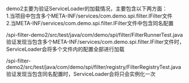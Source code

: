 demo2主要为验证ServiceLoader的加载情况，主要包含以下两方面：  
1.当项目中包含多个META-INF/services/com.demo.spi.filter.IFilter文件  
2.当META-INF/services/com.demo.spi.filter.IFilter文件中包含同名配置  

/spi-filter-demo2/src/test/java/com/demo/spi/filter/FilterRunnerTest.java  
验证发现当包含多个META-INF/services/com.demo.spi.filter.IFilter文件时，ServiceLoader会将多个文件内的配置全部进行加载  

/spi-filter-demo2/src/test/java/com/demo/spi/filter/registry/FilterRegistryTest.java  
验证发现当包含同名配置时，ServiceLoader会将只会实例化一次  
